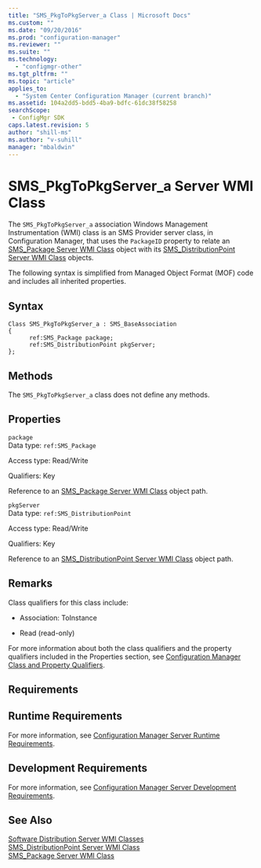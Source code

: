 ```yaml
---
title: "SMS_PkgToPkgServer_a Class | Microsoft Docs"
ms.custom: ""
ms.date: "09/20/2016"
ms.prod: "configuration-manager"
ms.reviewer: ""
ms.suite: ""
ms.technology:
  - "configmgr-other"
ms.tgt_pltfrm: ""
ms.topic: "article"
applies_to:
  - "System Center Configuration Manager (current branch)"
ms.assetid: 104a2dd5-bdd5-4ba9-bdfc-61dc38f58258searchScope: - ConfigMgr SDK
caps.latest.revision: 5
author: "shill-ms"
ms.author: "v-suhill"
manager: "mbaldwin"
---
```

# SMS_PkgToPkgServer_a Server WMI Class
The `SMS_PkgToPkgServer_a` association Windows Management Instrumentation (WMI) class is an SMS Provider server class, in Configuration Manager, that uses the `PackageID` property to relate an [SMS_Package Server WMI Class](../../../../../develop/reference/core/servers/configure/sms_package-server-wmi-class.md) object with its [SMS_DistributionPoint Server WMI Class](../../../../../develop/reference/core/servers/configure/sms_distributionpoint-server-wmi-class.md) objects.  

 The following syntax is simplified from Managed Object Format (MOF) code and includes all inherited properties.  

## Syntax  

```  
Class SMS_PkgToPkgServer_a : SMS_BaseAssociation  
{  
      ref:SMS_Package package;  
      ref:SMS_DistributionPoint pkgServer;  
};  
```  

## Methods  
 The `SMS_PkgToPkgServer_a` class does not define any methods.  

## Properties  
 `package`  
 Data type: `ref:SMS_Package`  

 Access type: Read/Write  

 Qualifiers: Key  

 Reference to an [SMS_Package Server WMI Class](../../../../../develop/reference/core/servers/configure/sms_package-server-wmi-class.md) object path.  

 `pkgServer`  
 Data type: `ref:SMS_DistributionPoint`  

 Access type: Read/Write  

 Qualifiers: Key  

 Reference to an [SMS_DistributionPoint Server WMI Class](../../../../../develop/reference/core/servers/configure/sms_distributionpoint-server-wmi-class.md) object path.  

## Remarks  
 Class qualifiers for this class include:  

-   Association: ToInstance  

-   Read (read-only)  

 For more information about both the class qualifiers and the property qualifiers included in the Properties section, see [Configuration Manager Class and Property Qualifiers](../../../../../develop/reference/misc/class-and-property-qualifiers.md).  

## Requirements  

## Runtime Requirements  
 For more information, see [Configuration Manager Server Runtime Requirements](../../../../../develop/core/reqs/server-runtime-requirements.md).  

## Development Requirements  
 For more information, see [Configuration Manager Server Development Requirements](../../../../../develop/core/reqs/server-development-requirements.md).  

## See Also  
 [Software Distribution Server WMI Classes](../../../../../develop/reference/core/servers/configure/software-distribution-server-wmi-classes.md)   
 [SMS_DistributionPoint Server WMI Class](../../../../../develop/reference/core/servers/configure/sms_distributionpoint-server-wmi-class.md)   
 [SMS_Package Server WMI Class](../../../../../develop/reference/core/servers/configure/sms_package-server-wmi-class.md)
